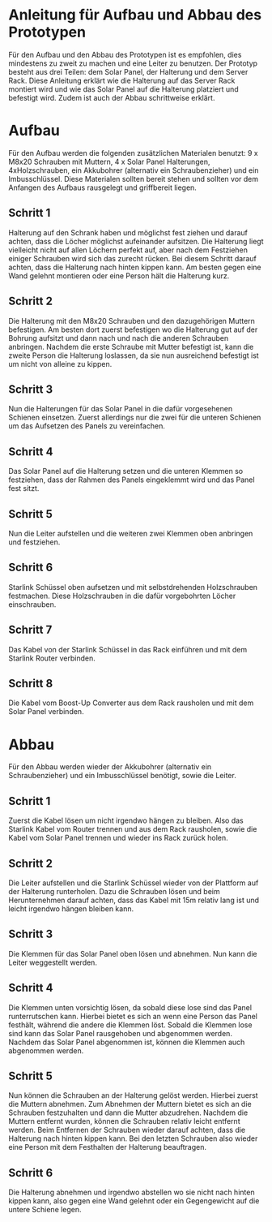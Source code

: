 
# Anleitung für Aufbau und Abbau des Prototypen
Für den Aufbau und den Abbau des Prototypen ist es empfohlen, dies mindestens zu zweit zu machen und eine Leiter zu benutzen. Der Prototyp besteht aus drei Teilen: dem Solar Panel, der Halterung und dem Server Rack. Diese Anleitung erklärt wie die Halterung auf das Server Rack montiert wird und wie das Solar Panel auf die Halterung platziert und befestigt wird. Zudem ist auch der Abbau schrittweise erklärt. 

# Aufbau
Für den Aufbau werden die folgenden zusätzlichen Materialen benutzt: 9 x M8x20 Schrauben mit Muttern, 4 x Solar Panel Halterungen, 4xHolzschrauben, ein Akkubohrer (alternativ ein Schraubenzieher) und ein Imbusschlüssel. Diese Materialen sollten bereit stehen und sollten vor dem Anfangen des Aufbaus rausgelegt und griffbereit liegen. 

## Schritt 1
Halterung auf den Schrank haben und möglichst fest ziehen und darauf achten, dass die Löcher möglichst aufeinander aufsitzen. Die Halterung liegt vielleicht nicht auf allen Löchern perfekt auf, aber nach dem Festziehen einiger Schrauben wird sich das zurecht rücken. Bei diesem Schritt darauf achten, dass die Halterung nach hinten kippen kann. Am besten gegen eine Wand gelehnt montieren oder eine Person hält die Halterung kurz. 
## Schritt 2
Die Halterung mit den M8x20 Schrauben und den dazugehörigen Muttern befestigen. Am besten dort zuerst befestigen wo die Halterung gut auf der Bohrung aufsitzt und dann nach und nach die anderen Schrauben anbringen. Nachdem die erste Schraube mit Mutter befestigt ist, kann die zweite Person die Halterung loslassen, da sie nun ausreichend befestigt ist um nicht von alleine zu kippen. 
## Schritt 3
Nun die Halterungen für das Solar Panel in die dafür vorgesehenen Schienen einsetzen. Zuerst allerdings nur die zwei für die unteren Schienen um das Aufsetzen des Panels zu vereinfachen. 
## Schritt 4
Das Solar Panel auf die Halterung setzen und die unteren Klemmen so festziehen, dass der Rahmen des Panels eingeklemmt wird und das Panel fest sitzt.
## Schritt 5
Nun die Leiter aufstellen und die weiteren zwei Klemmen oben anbringen und festziehen.  
## Schritt 6
Starlink Schüssel oben aufsetzen und mit selbstdrehenden Holzschrauben festmachen. Diese Holzschrauben in die dafür vorgebohrten Löcher einschrauben. 
## Schritt 7
Das Kabel von der Starlink Schüssel in das Rack einführen und mit dem Starlink Router verbinden. 
## Schritt 8
Die Kabel vom Boost-Up Converter aus dem Rack rausholen und mit dem Solar Panel verbinden.

# Abbau
Für den Abbau werden wieder der Akkubohrer (alternativ ein Schraubenzieher) und ein Imbusschlüssel benötigt, sowie die Leiter. 
## Schritt 1
Zuerst die Kabel lösen um nicht irgendwo hängen zu bleiben. Also das Starlink Kabel vom Router trennen und aus dem Rack rausholen, sowie die Kabel vom Solar Panel trennen und wieder ins Rack zurück holen.
## Schritt 2
Die Leiter aufstellen und die Starlink Schüssel wieder von der Plattform auf der Halterung runterholen. Dazu die Schrauben lösen und beim Herunternehmen darauf achten, dass das Kabel mit 15m relativ lang ist und leicht irgendwo hängen bleiben kann. 
## Schritt 3
Die Klemmen für das Solar Panel oben lösen und abnehmen. Nun kann die Leiter weggestellt werden.
## Schritt 4
Die Klemmen unten vorsichtig lösen, da sobald diese lose sind das Panel runterrutschen kann. Hierbei bietet es sich an wenn eine Person das Panel festhält, während die andere die Klemmen löst. Sobald die Klemmen lose sind kann das Solar Panel rausgehoben und abgenommen werden. Nachdem das Solar Panel abgenommen ist, können die Klemmen auch abgenommen werden. 
## Schritt 5
Nun können die Schrauben an der Halterung gelöst werden. Hierbei zuerst die Muttern abnehmen. Zum Abnehmen der Muttern bietet es sich an die Schrauben festzuhalten und dann die Mutter abzudrehen. Nachdem die Muttern entfernt wurden, können die Schrauben relativ leicht entfernt werden. Beim Entfernen der Schrauben wieder darauf achten, dass die Halterung nach hinten kippen kann. Bei den letzten Schrauben also wieder eine Person mit dem Festhalten der Halterung beauftragen.
## Schritt 6
Die Halterung abnehmen und irgendwo abstellen wo sie nicht nach hinten kippen kann, also gegen eine Wand gelehnt oder ein Gegengewicht auf die untere Schiene legen.   
